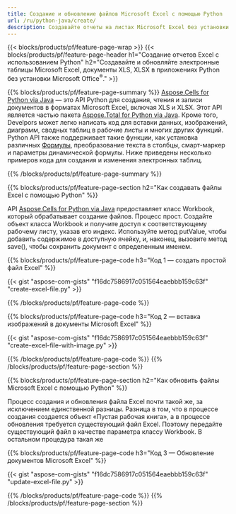 ```yaml
---
title: Создание и обновление файлов Microsoft Excel с помощью Python 
url: /ru/python-java/create/
description: Создавайте отчеты на листах Microsoft Excel без установки Microsoft Office 
---
```


{{< blocks/products/pf/feature-page-wrap >}}
{{< blocks/products/pf/feature-page-header h1="Создание отчетов Excel с использованием Python" h2="Создавайте и обновляйте электронные таблицы Microsoft Excel, документы XLS, XLSX в приложениях Python без установки Microsoft Office<sup>&reg;</sup>." >}}

{{% blocks/products/pf/feature-page-summary %}}
[Aspose.Cells for Python via Java](https://products.aspose.com/cells/python-java/) — это API Python для создания, чтения и записи документов в форматах Microsoft Excel, включая XLS и XLSX. Этот API является частью пакета [Aspose.Total for Python via Java](https://products.aspose.com/total/python-java/). Кроме того, Develpors может легко написать код для вставки данных, изображений, диаграмм, сводных таблиц в рабочие листы и многих других функций. Python API также поддерживает такие функции, как установка различных [Формулы](https://docs.aspose.com/cells/python-java/supported-formula-functions/), преобразование текста в столбцы, смарт-маркер и параметры динамической формулы. Ниже приведены несколько примеров кода для создания и изменения электронных таблиц.

{{% /blocks/products/pf/feature-page-summary  %}}

{{% blocks/products/pf/feature-page-section  h2="Как создавать файлы Excel с помощью Python" %}}

API [Aspose.Cells for Python via Java](https://products.aspose.com/cells/python-java/) предоставляет класс Workbook, который обрабатывает создание файлов. Процесс прост. Создайте объект класса Workbook и получите доступ к соответствующему рабочему листу, указав его индекс. Используйте метод putValue, чтобы добавить содержимое в доступную ячейку, и, наконец, вызовите метод save(), чтобы сохранить документ с определенным именем.

{{% blocks/products/pf/feature-page-code h3="Код 1 — создать простой файл Excel" %}}

{{< gist "aspose-com-gists" "f16dc7586917c051564eaebbb159c63f" "create-excel-file.py" >}}

{{% /blocks/products/pf/feature-page-code  %}}

{{% blocks/products/pf/feature-page-code h3="Код 2 — вставка изображений в документы Microsoft Excel" %}}

{{< gist "aspose-com-gists" "f16dc7586917c051564eaebbb159c63f" "create-excel-file-with-image.py" >}}

{{% /blocks/products/pf/feature-page-code  %}}
{{% /blocks/products/pf/feature-page-section %}}

{{% blocks/products/pf/feature-page-section  h2="Как обновить файлы Microsoft Excel с помощью Python" %}}

Процесс создания и обновления файла Excel почти такой же, за исключением единственной разницы. Разница в том, что в процессе создания создается объект «Пустая рабочая книга», а в процессе обновления требуется существующий файл Excel. Поэтому передайте существующий файл в качестве параметра классу Workbook. В остальном процедура такая же

{{% blocks/products/pf/feature-page-code h3="Код 3 — Обновление документов Microsoft Excel" %}}

{{< gist "aspose-com-gists" "f16dc7586917c051564eaebbb159c63f" "update-excel-file.py" >}}

{{% /blocks/products/pf/feature-page-code  %}}
{{% /blocks/products/pf/feature-page-section %}}
